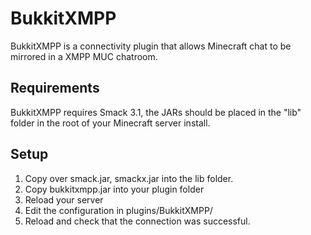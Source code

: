 BukkitXMPP
==========

BukkitXMPP is a connectivity plugin that allows Minecraft chat to be mirrored
in a XMPP MUC chatroom.

Requirements
------------

BukkitXMPP requires Smack 3.1, the JARs should be placed in the "lib" folder
in the root of your Minecraft server install.

Setup
-----

1. Copy over smack.jar, smackx.jar into the lib folder.
2. Copy bukkitxmpp.jar into your plugin folder
3. Reload your server
4. Edit the configuration in plugins/BukkitXMPP/
5. Reload and check that the connection was successful.
